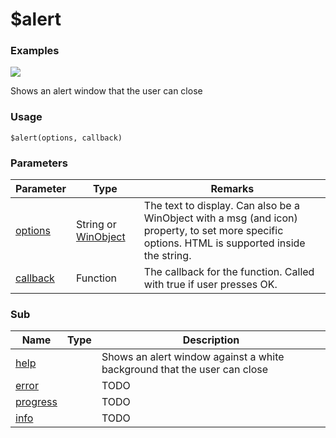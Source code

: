 # $alert

### Examples

![](assets/alert.png)

Shows an alert window that the user can close

### Usage

`$alert(options, callback)`

### Parameters

| Parameter                      | Type                                                                                                                 | Remarks                                                                                                                                         |
| ------------------------------ | -------------------------------------------------------------------------------------------------------------------- | ----------------------------------------------------------------------------------------------------------------------------------------------- |
| [options](broken-reference)    | String or [WinObject](https://github.com/its-pablo/windows93-docs/blob/main/dialog/alert/broken-reference/README) | The text to display. Can also be a WinObject with a msg (and icon) property, to set more specific options. HTML is supported inside the string. |
| [callback](params/callback) | Function                                                                                                             | The callback for the function. Called with true if user presses OK.                                                                             |

### Sub

<table><thead><tr><th>Name</th><th data-type="select">Type</th><th>Description</th></tr></thead><tbody><tr><td><a href="properties/help">help</a></td><td></td><td>Shows an alert window against a white background that the user can close</td></tr><tr><td><a href="properties/error">error</a></td><td></td><td>TODO</td></tr><tr><td><a href="broken-reference">progress</a></td><td></td><td>TODO</td></tr><tr><td><a href="broken-reference">info</a></td><td></td><td>TODO</td></tr></tbody></table>
